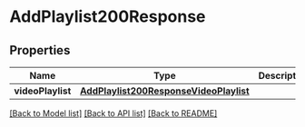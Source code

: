 # AddPlaylist200Response

## Properties
Name | Type | Description | Notes
------------ | ------------- | ------------- | -------------
**videoPlaylist** | [**AddPlaylist200ResponseVideoPlaylist**](AddPlaylist200ResponseVideoPlaylist.md) |  | [optional] 

[[Back to Model list]](../README.md#documentation-for-models) [[Back to API list]](../README.md#documentation-for-api-endpoints) [[Back to README]](../README.md)


